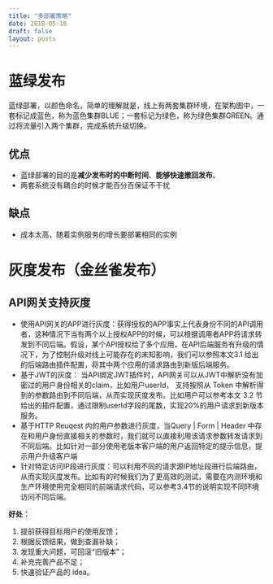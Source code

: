 ```yaml
---
title: "多部署策略"
date: 2018-05-18
draft: false
layout: posts
---
```


# 蓝绿发布
蓝绿部署，以颜色命名，简单的理解就是，线上有两套集群环境，在架构图中，一套标记成蓝色，称为蓝色集群BLUE；一套标记为绿色，称为绿色集群GREEN。通过将流量引入两个集群，完成系统升级切换。
## 优点

- 蓝绿部署的目的是**减少发布时的中断时间**、**能够快速撤回发布**。
- 两套系统没有耦合的时候才能百分百保证不干扰

## 缺点

- 成本太高，随着实例服务的增长要部署相同的实例 
# 灰度发布（金丝雀发布）
## API网关支持灰度

- 使用API网关的APP进行灰度：获得授权的APP事实上代表身份不同的API调用者，这种情况下当有两个以上授权APP的时候，可以根据调用者APP将请求转发到不同后端。假设，某个API授权给了多个应用，在API后端服务有升级的情况下，为了控制升级对线上可能存在的未知影响，我们可以参照本文3.1 给出的后端路由插件配置，将其中两个应用的请求路由到新版后端服务。
- 基于JWT的灰度： 当API绑定JWT插件时，API网关可以从JWT中解析没有加密过的用户身份相关的claim，比如用户userId， 支持按照从 Token 中解析得到的参数路由到不同后端，从而实现灰度发布。比如用户可以参考本文 3.2 节给出的插件配置，通过限制userId字段的尾数，实现20%的用户请求到新版本服务。
- 基于HTTP Reuqest 内的用户参数进行灰度，当Query | Form | Header 中存在和用户身份直接相关的参数时，我们就可以直接利用该请求参数转发请求到不同后端。比如针对一部分使用老版本客户端的用户返回特定的提示信息，提示用户升级客户端
- 针对特定访问IP段进行灰度：可以利用不同的请求源IP地址段进行后端路由，从而实现灰度发布。比如有的时候我们为了更高效的测试，需要在内测环境和生产环境使用完全相同的前端请求代码，可以参考3.4节的说明实现不同环境访问不同后端。

**好处：**

1. 提前获得目标用户的使用反馈；
2. 根据反馈结果，做到查漏补缺；
3. 发现重大问题，可回滚“旧版本”；
4. 补充完善产品不足；
5. 快速验证产品的 idea。

